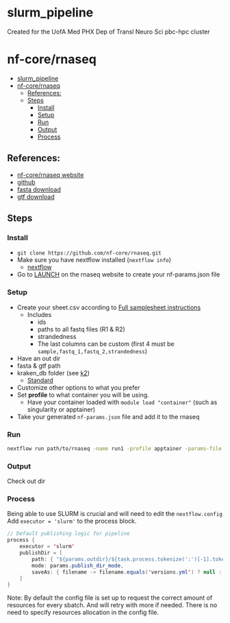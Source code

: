 # slurm_pipeline
Created for the UofA Med PHX Dep of Transl Neuro Sci pbc-hpc cluster

# nf-core/rnaseq

- [slurm\_pipeline](#slurm_pipeline)
- [nf-core/rnaseq](#nf-corernaseq)
  - [References:](#references)
  - [Steps](#steps)
    - [Install](#install)
    - [Setup](#setup)
    - [Run](#run)
    - [Output](#output)
    - [Process](#process)



## References:
- [nf-core/rnaseq website](https://nf-co.re/rnaseq/3.18.0/)
- [github](https://github.com/nf-core/rnaseq/tree/3.18.0)
- [fasta download](https://ftp.ensembl.org/pub/release-113/fasta/homo_sapiens/dna/Homo_sapiens.GRCh38.dna.primary_assembly.fa.gz)
- [gtf download](https://ftp.ensembl.org/pub/release-113/gtf/homo_sapiens/Homo_sapiens.GRCh38.113.gtf.gz)
  
## Steps

### Install
- ```git clone https://github.com/nf-core/rnaseq.git```
- Make sure you have nextflow installed (```nextflow info```)
  - [nextflow](https://www.nextflow.io/docs/latest/install.html)
- Go to [LAUNCH](https://nf-co.re/launch/?pipeline=rnaseq&release=3.18.0) on the rnaseq website to create your nf-params.json file

### Setup
- Create your sheet.csv according to [Full samplesheet instructions](https://nf-co.re/rnaseq/3.18.0/docs/usage/#:~:text=for%20your%20samples.-,Full%20samplesheet,-The%20pipeline%20will)
  - Includes
    - ids
    - paths to all fastq files (R1 & R2)
    - strandedness
    - The last columns can be custom (first 4 must be ```sample,fastq_1,fastq_2,strandedness```)
- Have an out dir
- fasta & gtf path
- kraken_db folder (see [k2](https://benlangmead.github.io/aws-indexes/k2))
  - [Standard](https://genome-idx.s3.amazonaws.com/kraken/k2_standard_20241228.tar.gz)
- Customize other options to what you prefer
- Set **profile** to what container you will be using.
  - Have your container loaded with ```module load "container"``` (such as singularity or apptainer)
- Take your generated ```nf-params.json``` file and add it to the rnaseq

### Run
```bash
nextflow run path/to/rnaseq -name run1 -profile apptainer -params-file path/to/rnaseq/nf-params.json
```

### Output
Check out dir


### Process
Being able to use SLURM is crucial and will need to edit the ```nextflow.config```
Add ```executor = 'slurm'``` to the process block.
```java
// Default publishing logic for pipeline
process {
    executor = 'slurm'
    publishDir = [
        path: { "${params.outdir}/${task.process.tokenize(':')[-1].tokenize('_')[0].toLowerCase()}" },
        mode: params.publish_dir_mode,
        saveAs: { filename -> filename.equals('versions.yml') ? null : filename }
    ]
}
```
Note:
By default the config file is set up to request the correct amount of resources for every sbatch. And will retry with more if needed. There is no need to specify resources allocation in the config file.